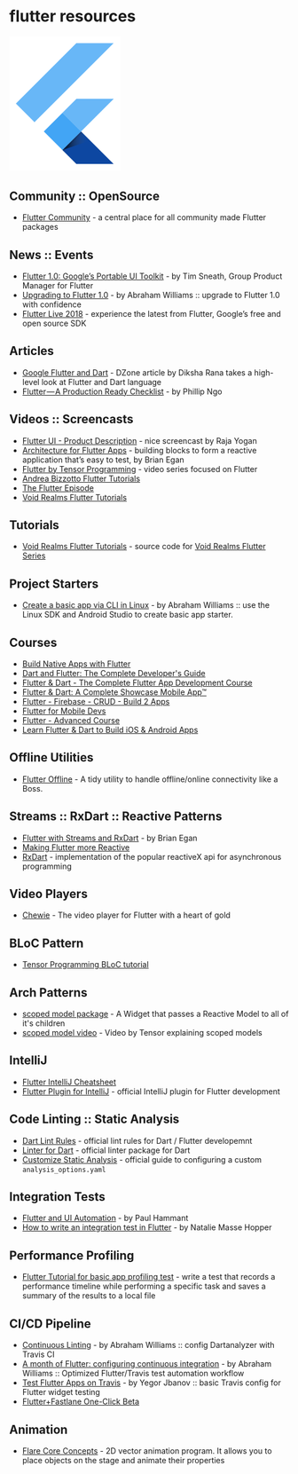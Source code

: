 # flutter resources

<img src="../img/flutter_logo.svg?sanitize=true" width="200px" alt="Flutter Logo">

## Community :: OpenSource
- [Flutter Community](https://github.com/fluttercommunity/community) - a central place for all community made Flutter packages

## News :: Events
- [Flutter 1.0: Google’s Portable UI Toolkit](https://developers.googleblog.com/2018/12/flutter-10-googles-portable-ui-toolkit.html) - by Tim Sneath, Group Product Manager for Flutter
- [Upgrading to Flutter 1.0](https://bendyworks.com/blog/a-month-of-flutter-upgrading-to-1-0) - by Abraham Williams :: upgrade to Flutter 1.0 with confidence
- [Flutter Live 2018](https://developers.google.com/events/flutter-live/) - experience the latest from Flutter, Google’s free and open source SDK

## Articles
- [Google Flutter and Dart](https://dzone.com/articles/google-flutter-and-dart) - DZone article by Diksha Rana takes a high-level look at Flutter and Dart language
- [Flutter — A Production Ready Checklist](https://medium.com/capital-one-tech/flutter-a-production-ready-checklist-c202525fab48) - by Phillip Ngo

## Videos :: Screencasts
- [Flutter UI - Product Description](https://www.youtube.com/watch?v=Z-9VpHO1YZQ) - nice screencast by Raja Yogan
- [Architecture for Flutter Apps](https://www.youtube.com/watch?v=zKXz3pUkw9A) - building blocks to form a reactive application that’s easy to test, by Brian Egan 
- [Flutter by Tensor Programming](https://bit.ly/2AZPMcL) - video series focused on Flutter
- [Andrea Bizzotto Flutter Tutorials](https://www.youtube.com/watch?v=u_Lyx8KJWpg&list=PLNnAcB93JKV9iZ2cwk9MEx3_JG8BRikMP)
- [The Flutter Episode](https://www.youtube.com/playlist?list=PLBbgqtDgdc_RUWUCInIqxpY--C94C6Xjh)
- [Void Realms Flutter Tutorials](https://www.youtube.com/playlist?list=PLUbFnGajtZlX9ubiLzYz_cw92esraiIBi)

## Tutorials
- [Void Realms Flutter Tutorials](https://github.com/voidrealms/Flutter-Tutorials) - source code for [Void Realms Flutter Series](https://www.youtube.com/watch?v=ulg2dpPkulw&list=PLUbFnGajtZlX9ubiLzYz_cw92esraiIBi)

## Project Starters
- [Create a basic app via CLI in Linux](https://bendyworks.com/blog/a-month-of-flutter-create-the-app) - by Abraham Williams :: use the Linux SDK and Android Studio to create basic app starter. 

## Courses
- [Build Native Apps with Flutter](https://www.udacity.com/course/build-native-mobile-apps-with-flutter--ud905)
- [Dart and Flutter: The Complete Developer's Guide](https://www.udemy.com/dart-and-flutter-the-complete-developers-guide/)
- [Flutter & Dart - The Complete Flutter App Development Course](https://www.udemy.com/flutter-dart-the-complete-flutter-app-development-course/)
- [Flutter & Dart: A Complete Showcase Mobile App™](https://www.udemy.com/flutter-dart-a-complete-showcase-course-for-mobile-development/)
- [Flutter - Firebase - CRUD - Build 2 Apps](https://www.udemy.com/flutter-firebase-crud-build-2-apps-super-easy/)
- [Flutter for Mobile Devs](https://www.udemy.com/flutter-for-absolute-beginners/)
- [Flutter - Advanced Course](https://www.udemy.com/flutter-advanced-course/)
- [Learn Flutter & Dart to Build iOS & Android Apps](https://www.udemy.com/learn-flutter-dart-to-build-ios-android-apps/)

## Offline Utilities
- [Flutter Offline](https://github.com/jogboms/flutter_offline) - A tidy utility to handle offline/online connectivity like a Boss.

## Streams :: RxDart :: Reactive Patterns
- [Flutter with Streams and RxDart](https://skillsmatter.com/skillscasts/12254-flutter-with-streams-and-rxdart) - by Brian Egan
- [Making Flutter more Reactive](https://www.burkharts.net/apps/blog/making-flutter-more-reactive/)   
- [RxDart](https://pub.dartlang.org/packages/rxdart) - implementation of the popular reactiveX api for asynchronous programming

## Video Players
- [Chewie](https://github.com/brianegan/chewie) - The video player for Flutter with a heart of gold

## BLoC Pattern
- [Tensor Programming BLoC tutorial](https://steemit.com/utopian-io/@tensor/using-the-bloc-pattern-to-build-reactive-applications-with-streams-in-dart-s-flutter-framework)

## Arch Patterns
- [scoped model package](https://pub.dartlang.org/packages/scoped_model) - A Widget that passes a Reactive Model to all of it's children
- [scoped model video](https://www.youtube.com/watch?v=-MCeWP3rgI0) - Video by Tensor explaining scoped models

## IntelliJ
- [Flutter IntelliJ Cheatsheet](https://flutter-io-deploy-one.firebaseapp.com/downloads/Flutter-IntelliJ-cheat-sheet-MacOS.pdf)
- [Flutter Plugin for IntelliJ](https://github.com/flutter/flutter-intellij) - official IntelliJ plugin for Flutter development

## Code Linting :: Static Analysis
- [Dart Lint Rules](http://dart-lang.github.io/linter/lints/) - official lint rules for Dart / Flutter developemnt
- [Linter for Dart](https://pub.dartlang.org/packages/linter) - official linter package for Dart
- [Customize Static Analysis](https://www.dartlang.org/guides/language/analysis-options) - official guide to configuring a custom `analysis_options.yaml`

## Integration Tests
- [Flutter and UI Automation](https://paulhammant.com/2018/08/18/flutter-and-ui-automation/) - by Paul Hammant
- [How to write an integration test in Flutter](http://cogitas.net/write-integration-test-flutter/) - by Natalie Masse Hopper

## Performance Profiling
- [Flutter Tutorial for basic app profiling test](https://flutter.io/docs/cookbook/testing/integration/profiling) - write a test that records a performance timeline while performing a specific task and saves a summary of the results to a local file 

## CI/CD Pipeline
- [Continuous Linting](https://bendyworks.com/blog/a-month-of-flutter-continuous-linting) - by Abraham Williams :: config Dartanalyzer with Travis CI
- [A month of Flutter: configuring continuous integration](https://bendyworks.com/blog/a-month-of-flutter-configuring-continuous-integration) - by Abraham Williams :: Optimized Flutter/Travis test automation workflow
- [Test Flutter Apps on Travis](https://medium.com/flutter-io/test-flutter-apps-on-travis-3fd5142ecd8c) - by Yegor Jbanov :: basic Travis config for Flutter widget testing
- [Flutter+Fastlane One-Click Beta](https://www.rodydavis.com/single-post/2018/05/18/Flutter-Fastlane-One-Click-Beta)

## Animation
- [Flare Core Concepts](https://docs.2dimensions.com/support/flare/core-concepts) - 2D vector animation program. It allows you to place objects on the stage and animate their properties

